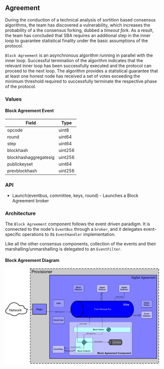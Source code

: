 ## Agreement

During the conduction of a technical analysis of sortition based consensus algorithms, the team has discovered a vulnerability, which increases the probability of a the consensus forking, dubbed a _timeout fork_. As a result, the team has concluded that SBA requires an additional step in the inner loop to guarantee statistical finality under the basic assumptions of the protocol.

`Block Agreement` is an asynchronous algorithm running in parallel with the inner loop. Successful termination of the algorithm indicates that the relevant inner loop has been successfully executed and the protocol can proceed to the next loop. The algorithm provides a statistical guarantee that at least one honest node has received a set of votes exceeding the minimum threshold required to successfully terminate the respective phase of the protocol.

### Values

#### Block Agreement Event

| Field                 | Type    |
| --------------------- | ------- |
| opcode                | uint8   |
| round                 | uint64  |
| step                  | uint64  |
| blockhash             | uint256 |
| blockhashaggregatesig | uint256 |
| publickeyset          | uint64  |
| prevblockhash         | uint256 |

### API

- Launch(eventbus, committee, keys, round) - Launches a Block Agreement broker

### Architecture

The `Block Agreement` component follows the event driven paradigm. It is connected to the node's `EventBus` through a `broker`, and it delegates event-specific operations to its `EventHandler` implementation.

Like all the other consensus components, collection of the events and their marshalling/unmarshalling is delegated to an `EventFilter`.

#### Block Agreement Diagram

![](docs/Block%20Agreement.jpg)
